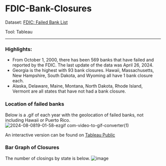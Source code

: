 # FDIC-Bank-Closures

Dataset: [FDIC: Failed Bank List](https://www.fdic.gov/resources/resolutions/bank-failures/failed-bank-list/index.html)

Tool: Tableau 
_______
### Highlights:
* From October 1, 2000, there has been 569 banks that have failed and reported by the FDIC. The last update of the data was April 26, 2024.
* Georgia is the highest with 93 bank closures. Hawaii, Massachusetts, New Hampshire, South Dakota, and Wyoming all have 1 bank closure each.
* Alaska, Delaware, Maine, Montana, North Dakota, Rhode Island, Vermont are all states that have not had a bank closure.


### Location of failed banks
Below is a .gif of each year with the geolocation of failed banks, not including Hawaii or Puerto Rico. 
![2024-08-0819-01-58-ezgif com-video-to-gif-converter(1)](https://github.com/user-attachments/assets/daeb074a-8ff0-42b0-a9ff-73e43a7372c1)

An interactive version can be found on [Tableau Public](https://public.tableau.com/views/FDICFailedBankList_17231699259630/MapofClosings?:language=en-US&publish=yes&:sid=&:redirect=auth&:display_count=n&:origin=viz_share_link)

### Bar Graph of Closures
The number of closings by state is below. 
![image](https://github.com/user-attachments/assets/bf6c4d8e-2e81-4102-b1f6-61028364c5a3)
